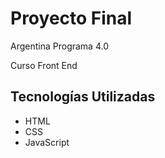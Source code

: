 <h1> Proyecto Final </h1>

<p>Argentina Programa 4.0</p>

<p>Curso Front End</p>

<h2> Tecnologías Utilizadas </h2>

<ul>
    <li>HTML</li>
    <li>CSS</li>
    <li>JavaScript</li>
</ul>


